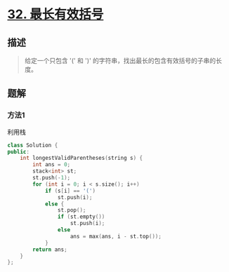 # [32. 最长有效括号](https://leetcode-cn.com/problems/longest-valid-parentheses/)

## 描述
> 给定一个只包含 '(' 和 ')' 的字符串，找出最长的包含有效括号的子串的长度。

## 题解

### 方法1

利用栈

```c++
class Solution {
public:
    int longestValidParentheses(string s) {
        int ans = 0;
        stack<int> st;
        st.push(-1);
        for (int i = 0; i < s.size(); i++)
            if (s[i] == '(')
                st.push(i);
            else {
                st.pop();
                if (st.empty())
                    st.push(i);
                else
                    ans = max(ans, i - st.top());
            }
        return ans;
    }
};
```
